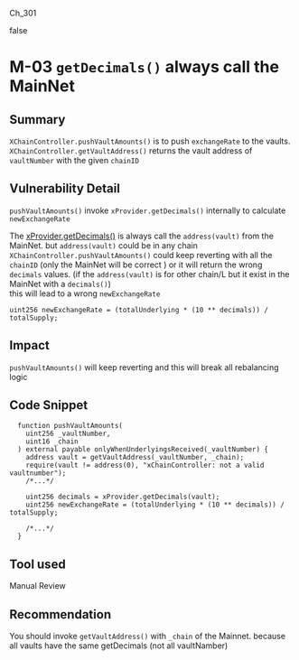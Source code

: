 Ch_301

false

# M-03 `getDecimals()` always call the MainNet

## Summary
`XChainController.pushVaultAmounts()` is to push `exchangeRate` to the vaults. 
`XChainController.getVaultAddress()` returns the  vault address of `vaultNumber` with the given `chainID`

## Vulnerability Detail
`pushVaultAmounts()` invoke `xProvider.getDecimals()` internally to calculate `newExchangeRate`

The [xProvider.getDecimals()](https://github.com/sherlock-audit/2023-01-derby/blob/main/derby-yield-optimiser/contracts/XProvider.sol#L487-L489) is always call the `address(vault)` from the MainNet. but `address(vault)` could be in any chain
`XChainController.pushVaultAmounts()` could keep reverting with all the `chainID` (only the MainNet will be correct )
or it will return the wrong `decimals` values. (if the `address(vault)` is for other chain/L but it exist in the MainNet with a `decimals()`)  
this will lead to a wrong `newExchangeRate`
```solidity
uint256 newExchangeRate = (totalUnderlying * (10 ** decimals)) / totalSupply;
```

## Impact
`pushVaultAmounts()` will keep reverting and this will break all rebalancing logic 

## Code Snippet
```solidity
  function pushVaultAmounts(
    uint256 _vaultNumber,
    uint16 _chain
  ) external payable onlyWhenUnderlyingsReceived(_vaultNumber) {
    address vault = getVaultAddress(_vaultNumber, _chain);
    require(vault != address(0), "xChainController: not a valid vaultnumber");
    /*...*/

    uint256 decimals = xProvider.getDecimals(vault);
    uint256 newExchangeRate = (totalUnderlying * (10 ** decimals)) / totalSupply;

    /*...*/
  }
```
## Tool used

Manual Review

## Recommendation
You should invoke `getVaultAddress()` with `_chain` of the Mainnet. because all vaults have the same getDecimals (not all vaultNamber)